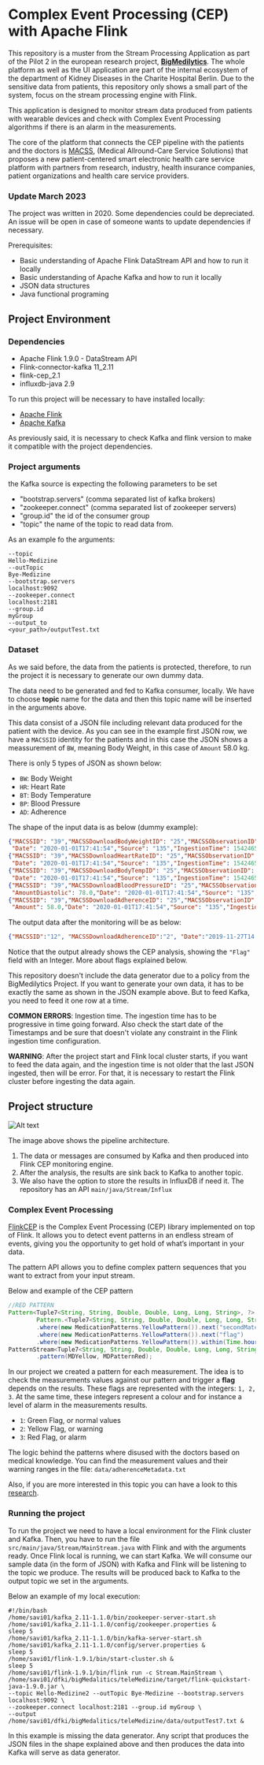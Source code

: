 # Complex Event Processing (CEP) with Apache Flink

This repository is a muster from the Stream Processing Application as part of the
Pilot 2 in the
european research project, [**BigMedilytics**](https://www.bigmedilytics.eu/).
The whole platform as well as the UI application are part of the internal ecosystem
of the department of Kidney Diseases in the Charite Hospital Berlin. Due to the
sensitive data from patients, this repository only shows a small part of the
system, focus on the stream processing engine with Flink.


This application is designed to monitor stream data produced from patients with
wearable devices and check with Complex Event Processing algorithms if there is
an alarm in the measurements.


The core of the platform that connects the CEP pipeline with the patients and the
doctors is [MACSS](http://macss.dfki.de/), (Medical Allround-Care Service Solutions)
that proposes a new patient-centered smart electronic health care service platform with
partners from research, industry, health insurance companies, patient organizations
and health care service providers.


### Update March 2023

The project was written in 2020. Some dependencies could be depreciated. 
An issue will be open in case of someone wants to update dependencies if necessary.

Prerequisites:
* Basic understanding of Apache Flink DataStream API and how to run it locally
* Basic understanding of Apache Kafka and how to run it locally
* JSON data structures
* Java functional programing

## Project Environment

### Dependencies

* Apache Flink 1.9.0 - DataStream API
* Flink-connector-kafka 11_2.11
* flink-cep_2.1
* influxdb-java 2.9

To run this project will be necessary to have installed locally:
* [Apache Flink](https://nightlies.apache.org/flink/flink-docs-stable/docs/try-flink/local_installation/)
* [Apache Kafka](https://kafka.apache.org/downloads)

As previously said, it is necessary to check Kafka and flink version to make it compatible with the 
project dependencies. 

### Project arguments

the Kafka source is expecting the following parameters to be set

- "bootstrap.servers" (comma separated list of kafka brokers)
- "zookeeper.connect" (comma separated list of zookeeper servers)
- "group.id" the id of the consumer group
- "topic" the name of the topic to read data from.

As an example fo the arguments:

```agsl
--topic
Hello-Medizine
--outTopic
Bye-Medizine
--bootstrap.servers
localhost:9092
--zookeeper.connect
localhost:2181
--group.id
myGroup
--output_to
<your_path>/outputTest.txt
```

### Dataset

As we said before, the data from the patients is protected, therefore, to run the project 
it is necessary to generate our own dummy data. 

The data need to be generated and fed to Kafka consumer, locally. We have to choose **topic**
name for the data and then this topic name will be inserted in the arguments above. 

This data consist of a JSON file including relevant data produced for the patient with the 
device. As you can see in the example first JSON row, we have a `MACSSID` identity for the patients and in this case
the JSON shows a meassurement of `BW`, meaning Body Weight, in this case of `Amount` 58.0 kg. 

There is only 5 types of JSON as shown below:
* `BW`:  Body Weight
* `HR`: Heart Rate
* `BT`: Body Temperature
* `BP`: Blood Pressure
* `AD`: Adherence



The shape of the input data is as below (dummy example):

```json
{"MACSSID": "39","MACSSDownloadBodyWeightID": "25","MACSSObservationID": "30","Amount": 58.0,
 "Date": "2020-01-01T17:41:54","Source": "135","IngestionTime": 1542465270522,"Type": "BW"}
{"MACSSID": "39","MACSSDownloadHeartRateID": "25","MACSSObservationID": "30","Amount": 58.0,
 "Date": "2020-01-01T17:41:54","Source": "135","IngestionTime": 1542465270522,"Type": "HR"}
{"MACSSID": "39","MACSSDownloadBodyTempID": "25","MACSSObservationID": "30","Amount": 58.0,
 "Date": "2020-01-01T17:41:54","Source": "135","IngestionTime": 1542465270522,"Type": "BT"}
{"MACSSID": "39","MACSSDownloadBloodPressureID": "25","MACSSObservationID": "30", "AmountSystolic": 58.0, 
 "AmountDiastolic": 78.0,"Date": "2020-01-01T17:41:54","Source": "135","IngestionTime": 1542465270522,"Type": "BP"}
{"MACSSID": "39","MACSSDownloadAdherenceID": "25","MACSSObservationID": "30", "MedicamentType": 7.0,
 "Amount": 58.0,"Date": "2020-01-01T17:41:54","Source": "135","IngestionTime": 1542465270522,"Type": "AD"}

```

The output data after the monitoring will be as below:

```json
{"MACSSID":"12", "MACSSDownloadAdherenceID":"2", "Date":"2019-11-27T14:00:00", "Type":"AD", "Flag":1.0}
```
Notice that the output already shows the CEP analysis, showing the `"Flag"` field with an Integer.
More about flags explained below.

This repository doesn't include the data generator due to a policy from the BigMedilytics Project. 
If you want to generate your own data, it has to be exactly the same as shown in the JSON example above. But
to feed Kafka, you need to feed it one row at a time. 

**COMMON ERRORS**: Ingestion time. The ingestion time has to be progressive in time going forward. 
Also check the start date of the Timestamps and be sure that doesn't violate any constraint in the Flink
ingestion time configuration. 

**WARNING**: After the project start and Flink local cluster starts, if you want to feed the data again, and the
ingestion time is not older that the last JSON ingested, then will be error. For that, it is necessary to restart
the Flink cluster before ingesting the data again.

## Project structure

![Alt text](img/stream-pipeline-arch.png)

The image above shows the pipeline architecture. 

1. The data or messages are consumed by Kafka and then produced into Flink CEP monitoring engine. 
2. After the analysis, the results are sink back to Kafka to another topic. 
3. We also have the option to store the results in InfluxDB if need it. The repository has an API `main/java/Stream/Influx` 

### Complex Event Processing

[FlinkCEP](https://nightlies.apache.org/flink/flink-docs-release-1.16/docs/libs/cep/) 
is the Complex Event Processing (CEP) library implemented on top of Flink. It allows you to detect 
event patterns in an endless stream of events, giving you the opportunity to get hold of what’s 
important in your data.

The pattern API allows you to define complex pattern sequences that you want to extract from your input stream.

Below and example of the CEP pattern 

```java
//RED PATTERN
Pattern<Tuple7<String, String, Double, Double, Long, Long, String>, ?> MDPatternRed =
        Pattern.<Tuple7<String, String, Double, Double, Long, Long, String>>begin("first")
        .where(new MedicationPatterns.YellowPattern()).next("secondMatch")
        .where(new MedicationPatterns.YellowPattern()).next("flag")
        .where(new MedicationPatterns.YellowPattern()).within(Time.hours(TIME_RED_FLAG));
PatternStream<Tuple7<String, String, Double, Double, Long, Long, String>> MDMatchRed = CEP
        .pattern(MDYellow, MDPatternRed);
```

In our project we created a pattern for each measurement. The idea is to check the measurements values against
our pattern and trigger a **flag** depends on the results. 
These flags are represented with the integers: `1, 2, 3`. At the same time, these integers represent a colour
and for instance a level of alarm in the measurements results. 

* `1`: Green Flag, or normal values
* `2`: Yellow Flag, or warning
* `3`: Red Flag, or alarm

The logic behind the patterns where disused with the doctors based on medical knowledge. You can find the 
measurement values and their warning ranges in the file: `data/adherenceMetadata.txt`

Also, if you are more interested in this topic you can have a look to this [research](https://pubmed.ncbi.nlm.nih.gov/19194283/).

### Running the project
To run the project we need to have a local environment for the Flink cluster and Kafka. 
Then, you have to run the file `src/main/java/Stream/MainStream.java` with Flink and with the arguments ready. 
Once Flink local is running, we can start Kafka. We will consume our sample data (in the form of JSON) with Kafka and
Flink will be listening to the topic we produce. The results will be produced back to Kafka to the output topic
we set in the arguments. 

Below an example of my local execution:

```shell
#!/bin/bash
/home/savi01/kafka_2.11-1.1.0/bin/zookeeper-server-start.sh /home/savi01/kafka_2.11-1.1.0/config/zookeeper.properties &
sleep 5 
/home/savi01/kafka_2.11-1.1.0/bin/kafka-server-start.sh /home/savi01/kafka_2.11-1.1.0/config/server.properties &
sleep 5
/home/savi01/flink-1.9.1/bin/start-cluster.sh &
sleep 5
/home/savi01/flink-1.9.1/bin/flink run -c Stream.MainStream \
/home/savi01/dfki/bigMedalitics/teleMedizine/target/flink-quickstart-java-1.9.0.jar \
--topic Hello-Medizine2 --outTopic Bye-Medizine --bootstrap.servers localhost:9092 \
--zookeeper.connect localhost:2181 --group.id myGroup \
--output /home/savi01/dfki/bigMedalitics/teleMedizine/data/outputTest7.txt &
```

In this example is missing the data generator. Any script that produces the JSON files in the shape explained 
above and then produces the data into Kafka will serve as data generator. 